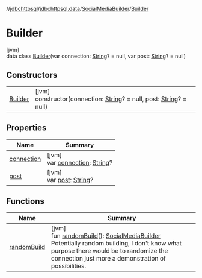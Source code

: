 //[jdbchttpsql](../../../../index.md)/[jdbchttpsql.data](../../index.md)/[SocialMediaBuilder](../index.md)/[Builder](index.md)

# Builder

[jvm]\
data class [Builder](index.md)(var connection: [String](https://kotlinlang.org/api/latest/jvm/stdlib/kotlin/-string/index.html)? = null, var post: [String](https://kotlinlang.org/api/latest/jvm/stdlib/kotlin/-string/index.html)? = null)

## Constructors

| | |
|---|---|
| [Builder](-builder.md) | [jvm]<br>constructor(connection: [String](https://kotlinlang.org/api/latest/jvm/stdlib/kotlin/-string/index.html)? = null, post: [String](https://kotlinlang.org/api/latest/jvm/stdlib/kotlin/-string/index.html)? = null) |

## Properties

| Name | Summary |
|---|---|
| [connection](connection.md) | [jvm]<br>var [connection](connection.md): [String](https://kotlinlang.org/api/latest/jvm/stdlib/kotlin/-string/index.html)? |
| [post](post.md) | [jvm]<br>var [post](post.md): [String](https://kotlinlang.org/api/latest/jvm/stdlib/kotlin/-string/index.html)? |

## Functions

| Name | Summary |
|---|---|
| [randomBuild](random-build.md) | [jvm]<br>fun [randomBuild](random-build.md)(): [SocialMediaBuilder](../index.md)<br>Potentially random building, I don't know what purpose there would be to randomize the connection just more a demonstration of possibilities. |
